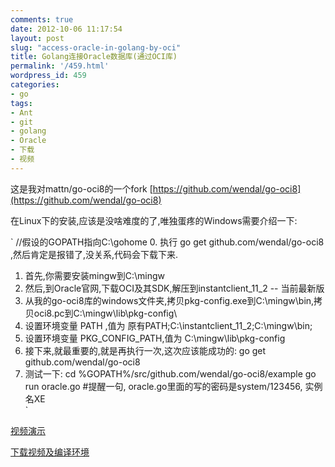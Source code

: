 ```yaml
---
comments: true
date: 2012-10-06 11:17:54
layout: post
slug: "access-oracle-in-golang-by-oci"
title: Golang连接Oracle数据库(通过OCI库)
permalink: '/459.html'
wordpress_id: 459
categories:
- go
tags:
- Ant
- git
- golang
- Oracle
- 下载
- 视频
---
```


这是我对mattn/go-oci8的一个fork [https://github.com/wendal/go-oci8](https://github.com/wendal/go-oci8)

在Linux下的安装,应该是没啥难度的了,唯独蛋疼的Windows需要介绍一下:

`
//假设的GOPATH指向C:\gohome
0. 执行 go get github.com/wendal/go-oci8 ,然后肯定是报错了,没关系,代码会下载下来.
1. 首先,你需要安装mingw到C:\mingw
2. 然后,到Oracle官网,下载OCI及其SDK,解压到instantclient_11_2  -- 当前最新版
3. 从我的go-oci8库的windows文件夹,拷贝pkg-config.exe到C:\mingw\bin\,拷贝oci8.pc到C:\mingw\lib\pkg-config\
4. 设置环境变量 PATH           ,值为     原有PATH;C:\instantclient_11_2;C:\mingw\bin;
5. 设置环境变量 PKG_CONFIG_PATH,值为     C:\mingw\lib\pkg-config
6. 接下来,就最重要的,就是再执行一次,这次应该能成功的:  go get github.com/wendal/go-oci8
7. 测试一下:
   cd %GOPATH%/src/github.com/wendal/go-oci8/example
   go run oracle.go
   #提醒一句, oracle.go里面的写的密码是system/123456, 实例名XE  
`

[视频演示](http://www.tudou.com/programs/view/yet9OngrV_4/)

[下载视频及编译环境](https://github.com/wendal/go-oci8/downloads)
